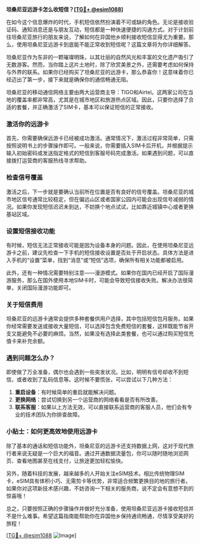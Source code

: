 **坦桑尼亚远游卡怎么收短信？[[TG💪+ @esim1088](https://t.me/s/esim1088)]**

在如今这个信息爆炸的时代，手机短信依然扮演着不可或缺的角色。无论是接收验证码、通知消息还是与朋友互动，短信都是一种快速便捷的沟通方式。对于计划前往坦桑尼亚旅行的朋友来说，了解如何在异国他乡顺利接收短信显得尤为重要。那么，使用坦桑尼亚远游卡到底能不能正常收到短信呢？这篇文章将为你详细解答。

坦桑尼亚作为东非的一颗璀璨明珠，以其壮丽的自然风光和丰富的文化遗产吸引了无数游客。然而，当你踏上这片土地时，除了欣赏美景之外，还需要考虑如何保持与外界的联系。如果你已经购买了坦桑尼亚的远游卡，那么恭喜你！这意味着你已经迈出了第一步，接下来就是确保你的通信畅通无阻。

坦桑尼亚的移动通信网络主要由两大运营商主导：TIGO和Airtel。这两家公司在当地的覆盖率都非常高，尤其是在城市地区和旅游热点区域。因此，只要你选择了合适的套餐，并正确激活了SIM卡，基本可以保证短信的正常接收。

### **激活你的远游卡**

首先，你需要确保远游卡已经被成功激活。通常情况下，激活过程非常简单，只需按照说明书上的步骤操作即可。一般来说，你需要插入SIM卡后开机，并根据提示输入初始密码或发送指定格式的短信到客服号码完成激活。如果遇到问题，可以直接拨打运营商的客服热线寻求帮助。

### **检查信号覆盖**

激活之后，下一步就是要确认当前所在位置是否有良好的信号覆盖。坦桑尼亚的城市地区信号通常比较稳定，但在偏远山区或者国家公园内可能会出现信号减弱的情况。如果你发现短信迟迟未到达，不妨换个地点试试，比如靠近城镇中心或者更换基站区域。

### **设置短信接收功能**

有时候，短信无法正常接收可能是因为设备本身的问题。因此，在使用坦桑尼亚远游卡之前，建议先检查一下手机的短信接收设置是否处于开启状态。具体方法是进入手机的“设置”菜单，找到“消息”或“短信”选项，确保所有相关功能都被启用。

此外，还有一种情况需要特别注意——漫游模式。如果你在国内已经开启了国际漫游服务，那么在国外使用本地SIM卡时，可能会导致短信接收失败。解决办法很简单，关闭国际漫游功能即可。

### **关于短信费用**

坦桑尼亚的远游卡通常会提供多种套餐供用户选择，其中包括短信包月服务。如果你经常需要发送或接收大量短信，可以选择包含免费短信的套餐，这样既能节省开支又能避免不必要的麻烦。当然，如果没有选择此类套餐，也可以通过购买短信充值卡来补充余额。

### **遇到问题怎么办？**

即使做了万全准备，偶尔也会遇到一些突发状况。比如，明明有信号却收不到短信，或者收到了乱码信息等。这时候不要慌张，可以尝试以下几种方法：

1. **重启设备**：有时候简单的重启就能解决问题。
2. **更换网络**：尝试切换到另一个运营商的网络看看是否有所改善。
3. **联系客服**：如果以上方法无效，可以直接联系运营商的客服人员，他们会有专业的技术团队为你排查故障。

### **小贴士：如何更高效地使用远游卡**

除了基本的通话和短信功能外，坦桑尼亚的远游卡还支持数据上网，这对于现代旅行者来说无疑是一个巨大的福音。通过开通数据流量包，你可以随时随地浏览网页、查看地图甚至在线支付，让旅途更加轻松愉快。

另外，随着科技的发展，越来越多的人开始关注eSIM技术。相比传统物理SIM卡，eSIM具有体积小巧、无需剪卡等优势，非常适合频繁更换目的地的旅行者。如果你对这项新技术感兴趣，不妨咨询一下相关的服务商，说不定会有意想不到的惊喜哦！

总之，只要按照正确的步骤操作并做好充分准备，使用坦桑尼亚远游卡接收短信并不是什么难事。希望这篇指南能帮助你在异国他乡保持通讯畅通，尽情享受美好的旅程！

[[TG💪+ @esim1088](https://t.me/s/esim1088) ![Image](https://i.postimg.cc/4NQfJmqS/Snipaste-2025-05-13-00-14-12.png)]